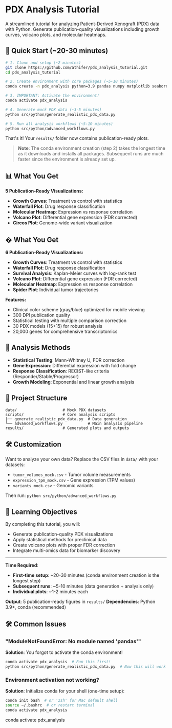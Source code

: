 # PDX Analysis Tutorial

A streamlined tutorial for analyzing Patient-Derived Xenograft (PDX) data with Python. Generate publication-quality visualizations including growth curves, volcano plots, and molecular heatmaps.

## 🚀 Quick Start (~20-30 minutes)

```bash
# 1. Clone and setup (~2 minutes)
git clone https://github.com/athifer/pdx_analysis_tutorial.git
cd pdx_analysis_tutorial

# 2. Create environment with core packages (~5-10 minutes)
conda create -n pdx_analysis python=3.9 pandas numpy matplotlib seaborn scipy scikit-learn jupyter -y

# 3. IMPORTANT: Activate the environment!
conda activate pdx_analysis

# 4. Generate mock PDX data (~3-5 minutes)
python src/python/generate_realistic_pdx_data.py

# 5. Run all analysis workflows (~5-10 minutes)
python src/python/advanced_workflows.py
```

That's it! Your `results/` folder now contains publication-ready plots.

> **Note**: The conda environment creation (step 2) takes the longest time as it downloads and installs all packages. Subsequent runs are much faster since the environment is already set up.

## 📊 What You Get

**5 Publication-Ready Visualizations:**
- **Growth Curves**: Treatment vs control with statistics
- **Waterfall Plot**: Drug response classification  
- **Molecular Heatmap**: Expression vs response correlation
- **Volcano Plot**: Differential gene expression (FDR corrected)
- **Circos Plot**: Genome-wide variant visualization

## � What You Get

**6 Publication-Ready Visualizations:**
- **Growth Curves**: Treatment vs control with statistics
- **Waterfall Plot**: Drug response classification  
- **Survival Analysis**: Kaplan-Meier curves with log-rank test
- **Volcano Plot**: Differential gene expression (FDR corrected)
- **Molecular Heatmap**: Expression vs response correlation
- **Spider Plot**: Individual tumor trajectories

**Features:**
- Clinical color scheme (gray/blue) optimized for mobile viewing
- 300 DPI publication quality
- Statistical testing with multiple comparison correction
- 30 PDX models (15+15) for robust analysis
- 20,000 genes for comprehensive transcriptomics

## 🔬 Analysis Methods

- **Statistical Testing**: Mann-Whitney U, FDR correction
- **Gene Expression**: Differential expression with fold change
- **Response Classification**: RECIST-like criteria (Responder/Stable/Progressor)
- **Growth Modeling**: Exponential and linear growth analysis

## 📁 Project Structure

```
data/                    # Mock PDX datasets
scripts/                 # Core analysis scripts  
├── generate_realistic_pdx_data.py  # Data generation
└── advanced_workflows.py           # Main analysis pipeline
results/                 # Generated plots and outputs
```

## 🛠️ Customization

Want to analyze your own data? Replace the CSV files in `data/` with your datasets:
- `tumor_volumes_mock.csv` - Tumor volume measurements
- `expression_tpm_mock.csv` - Gene expression (TPM values)  
- `variants_mock.csv` - Genomic variants

Then run: `python src/python/advanced_workflows.py`

## 🎯 Learning Objectives

By completing this tutorial, you will:
- Generate publication-quality PDX visualizations
- Apply statistical methods for preclinical data
- Create volcano plots with proper FDR correction
- Integrate multi-omics data for biomarker discovery

---

**Time Required**: 
- **First-time setup**: ~20-30 minutes (conda environment creation is the longest step)
- **Subsequent runs**: ~5-10 minutes (data generation + analysis only)
- **Individual plots**: ~1-2 minutes each

**Output**: 5 publication-ready figures in `results/`
**Dependencies**: Python 3.9+, conda (recommended)

## 🛠️ Common Issues

### "ModuleNotFoundError: No module named 'pandas'"
**Solution**: You forgot to activate the conda environment!
```bash
conda activate pdx_analysis  # Run this first!
python src/python/generate_realistic_pdx_data.py  # Now this will work
```

### Environment activation not working?
**Solution**: Initialize conda for your shell (one-time setup):
```bash
conda init bash  # or 'zsh' for Mac default shell
source ~/.bashrc  # or restart terminal
conda activate pdx_analysis
```
conda activate pdx_analysis
```


